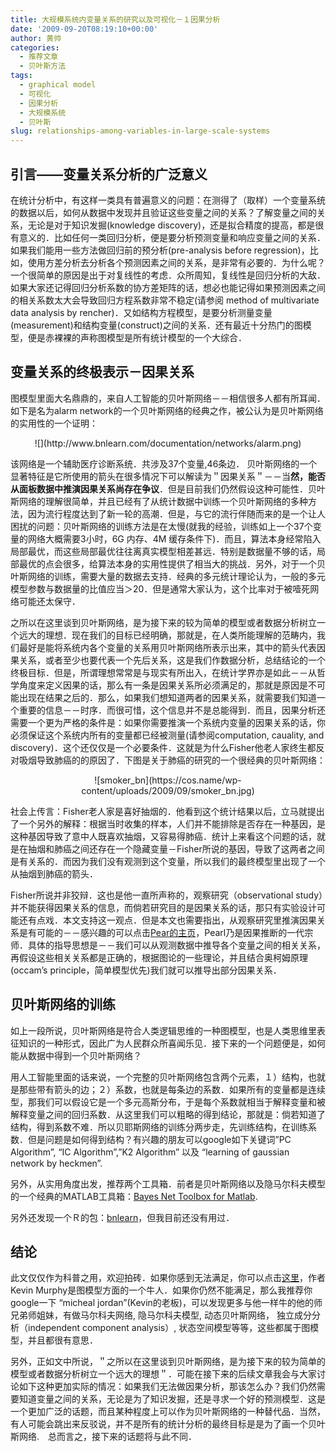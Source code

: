 ```yaml
---
title: 大规模系统内变量关系的研究以及可视化－１因果分析
date: '2009-09-20T08:19:10+00:00'
author: 黄帅
categories:
  - 推荐文章
  - 贝叶斯方法
tags:
  - graphical model
  - 可视化
  - 因果分析
  - 大规模系统
  - 贝叶斯
slug: relationships-among-variables-in-large-scale-systems
---
```


## **引言——变量关系分析的广泛意义**

在统计分析中，有这样一类具有普遍意义的问题：在测得了（取样）一个变量系统的数据以后，如何从数据中发现并且验证这些变量之间的关系？了解变量之间的关系，无论是对于知识发掘(knowledge discovery)，还是拟合精度的提高，都是很有意义的．比如任何一类回归分析，便是要分析预测变量和响应变量之间的关系．如果我们能用一些方法做回归前的预分析(pre-analysis before regression)，比如，使用方差分析去分析各个预测因素之间的关系，是非常有必要的．为什么呢？一个很简单的原因是出于对复线性的考虑．众所周知，复线性是回归分析的大敌．如果大家还记得回归分析系数的协方差矩阵的话，想必也能记得如果预测因素之间的相关系数太大会导致回归方程系数非常不稳定(请参阅 method of multivariate data analysis by rencher)．又如结构方程模型，是要分析测量变量(measurement)和结构变量(construct)之间的关系．还有最近十分热门的图模型，便是赤裸裸的声称图模型是所有统计模型的一个大综合．<!--more-->

## **变量关系的终极表示－因果关系**

图模型里面大名鼎鼎的，来自人工智能的贝叶斯网络－－相信很多人都有所耳闻．如下是名为alarm network的一个贝叶斯网络的经典之作，被公认为是贝叶斯网络的实用性的一个证明：

<p style="text-align: center;">
  ![](http://www.bnlearn.com/documentation/networks/alarm.png)
</p>

<p style="text-align: left;">
  该网络是一个辅助医疗诊断系统．共涉及37个变量,46条边． 贝叶斯网络的一个显著特征是它所使用的箭头在很多情况下可以解读为＂因果关系＂－－当<strong>然，能否从面板数据中推演因果关系尚存在争议</strong>．但是目前我们仍然假设这种可能性．贝叶斯网络的理解很简单，并且已经有了从统计数据中训练一个贝叶斯网络的多种方法，因为流行程度达到了新一轮的高潮．但是，与它的流行伴随而来的是一个让人困扰的问题：贝叶斯网络的训练方法是在太慢(就我的经验，训练如上一个37个变量的网络大概需要3小时，6G 内存、4M 缓存条件下)．而且，算法本身经常陷入局部最优，而这些局部最优往往离真实模型相差甚远．特别是数据量不够的话，局部最优的点会很多，给算法本身的实用性提供了相当大的挑战．另外，对于一个贝叶斯网络的训练，需要大量的数据去支持．经典的多元统计理论认为，一般的多元模型参数与数据量的比值应当＞20．但是通常大家认为，这个比率对于被噎死网络可能还太保守．
</p>

之所以在这里谈到贝叶斯网络，是为接下来的较为简单的模型或者数据分析树立一个远大的理想．现在我们的目标已经明确，那就是，在人类所能理解的范畴内，我们最好是能将系统内各个变量的关系用贝叶斯网络所表示出来，其中的箭头代表因果关系，或者至少也要代表一个先后关系，这是我们作数据分析，总结结论的一个终极目标．但是，所谓理想常常是与现实有所出入，在统计学界亦是如此－－从哲学角度来定义因果的话，那么有一条是因果关系所必须满足的，那就是原因是不可能出现在结果之后的．那么，如果我们想知道两者的因果关系，就需要我们知道一个重要的信息－－时序．而很可惜，这个信息并不是总能得到．而且，因果分析还需要一个更为严格的条件是：如果你需要推演一个系统内变量的因果关系的话，你必须保证这个系统内所有的变量都已经被测量(请参阅computation, cauality, and discovery)．这个还仅仅是一个必要条件．这就是为什么Fisher他老人家终生都反对吸烟导致肺癌的的原因了．下图是关于肺癌的研究的一个很经典的贝叶斯网络：

<p style="text-align: center;">
  ![smoker_bn](https://cos.name/wp-content/uploads/2009/09/smoker_bn.jpg)
</p>

<p style="text-align: center;">
  <p>
    社会上传言：Fisher老人家是喜好抽烟的．他看到这个统计结果以后，立马就提出了一个另外的解释：根据当时收集的样本，人们并不能排除是否存在一种基因，是这种基因导致了意中人既喜欢抽烟，又容易得肺癌．统计上来看这个问题的话，就是在抽烟和肺癌之间还存在一个隐藏变量－Fisher所说的基因，导致了这两者之间是有关系的．而因为我们没有观测到这个变量，所以我们的最终模型里出现了一个从抽烟到肺癌的箭头．
  </p>
  
  <p>
    Fisher所说并非狡辩．这也是他一直所声称的，观察研究（observational study）并不能获得因果关系的信息，而倘若研究目的是因果关系的话，那只有实验设计可能还有点戏．本文支持这一观点．但是本文也需要指出，从观察研究里推演因果关系是有可能的－－感兴趣的可以点击<a href="http://bayes.cs.ucla.edu/home.htm" target="_blank">Pear的主页</a>，Pearl乃是因果推断的一代宗师．具体的指导思想是－－我们可以从观测数据中推导各个变量之间的相关关系，再假设这些相关关系都是正确的，根据图论的一些理论，并且结合奥柯姆原理(occam&#8217;s principle，简单模型优先)我们就可以推导出部分因果关系．
  </p>
  
  <h2>
    <strong>贝叶斯网络的训练</strong>
  </h2>
  
  <p>
    如上一段所说，贝叶斯网络是符合人类逻辑思维的一种图模型，也是人类思维里表征知识的一种形式，因此广为人民群众所喜闻乐见．接下来的一个问题便是，如何能从数据中得到一个贝叶斯网络？
  </p>
  
  <p>
    用人工智能里面的话来说，一个完整的贝叶斯网络包含两个元素，１）结构，也就是那些带有箭头的边；２）系数，也就是每条边的系数．如果所有的变量都是连续型，那我们可以假设它是一个多元高斯分布，于是每个系数就相当于解释变量和被解释变量之间的回归系数．从这里我们可以粗略的得到结论，那就是：倘若知道了结构，得到系数不难．所以贝耶斯网络的训练分两步走，先训练结构，在训练系数．但是问题是如何得到结构？有兴趣的朋友可以google如下关键词&#8221;PC Algorithm&#8221;, &#8220;IC Algorithm&#8221;,&#8221;K2 Algorithm&#8221; 以及 &#8220;learning of gaussian network by heckmen&#8221;.
  </p>
  
  <p>
    另外，从实用角度出发，推荐两个工具箱．前者是贝叶斯网络以及隐马尔科夫模型的一个经典的MATLAB工具箱：<a href="http://people.cs.ubc.ca/~murphyk/Software/BNT/bnt.html" target="_blank">Bayes Net Toolbox for Matlab</a>.
  </p>
  
  <p>
    另外还发现一个Ｒ的包：<a href="http://www.bnlearn.com/documentation/" target="_blank">bnlearn</a>，但我目前还没有用过．
  </p>
  
  <h2>
    <strong>结论</strong>
  </h2>
  
  <p>
    此文仅仅作为科普之用，欢迎拍砖．如果你感到无法满足，你可以点击<a href="http://people.cs.ubc.ca/~murphyk/Bayes/bnintro.html" target="_blank">这里</a>，作者Kevin Murphy是图模型方面的一个牛人．如果你仍然不能满足，那么我推荐你google一下 &#8220;micheal jordan&#8221;(Kevin的老板)，可以发现更多与他一样牛的他的师兄弟师姐妹，有做马尔科夫网络, 隐马尔科夫模型, 动态贝叶斯网络， 独立成分分析（independent component analysis）, 状态空间模型等等，这些都属于图模型，并且都很有意思．
  </p>
  
  <p>
    另外，正如文中所说，＂之所以在这里谈到贝叶斯网络，是为接下来的较为简单的模型或者数据分析树立一个远大的理想＂．可能在接下来的后续文章我会与大家讨论如下这种更加实际的情况：如果我们无法做因果分析，那该怎么办？我们仍然需要知道变量之间的关系，无论是为了知识发掘，还是寻求一个好的预测模型．这是一个更加广泛的话题，而且某种程度上可以作为贝叶斯网络的一种替代品．当然，有人可能会跳出来反驳说，并不是所有的统计分析的最终目标是是为了画一个贝叶斯网络.　总而言之，接下来的话题将与此不同．
  </p>
